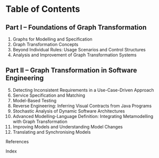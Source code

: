 # Table of Contents

## Part I – Foundations of Graph Transformation

1. Graphs for Modelling and Specification
2. Graph Transformation Concepts
3. Beyond Individual Rules: Usage Scenarios and Control Structures
4. Analysis and Improvement of Graph Transformation Systems

## Part II – Graph Transformation in Software Engineering

5. Detecting Inconsistent Requirements in a Use-Case-Driven Approach
6. Service Specification and Matching
7. Model-Based Testing
8. Reverse Engineering: Inferring Visual Contracts from Java Programs
9. Stochastic Analysis of Dynamic Software Architectures
10. Advanced Modelling-Language Definition: Integrating Metamodelling with Graph Transformation
11. Improving Models and Understanding Model Changes
12. Translating and Synchronising Models

References 

Index
